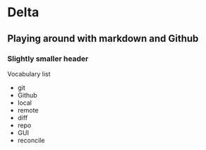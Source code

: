 # Delta

## Playing around with markdown and Github

### Slightly smaller header 

Vocabulary list
- git
- Github
- local
- remote
- diff
- repo
- GUI
- reconcile
